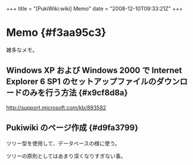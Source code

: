 +++
title = "[PukiWiki:wiki] Memo"
date = "2008-12-10T09:33:21Z"
+++

# Memo  {#f3aa95c3}
雑多なメモ。


## Windows XP および Windows 2000 で Internet Explorer 6 SP1 のセットアップファイルのダウンロードのみを行う方法  {#x9cf8d8a}
http://support.microsoft.com/kb/893582

## Pukiwiki のページ作成  {#d9fa3799}
ツリー型を使用して、データベースの様に使う。

ツリーの原則としてはあまり深くなりすぎない事。
